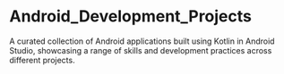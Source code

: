 # Android_Development_Projects
A curated collection of Android applications built using Kotlin in Android Studio, showcasing a range of skills and development practices across different projects.

